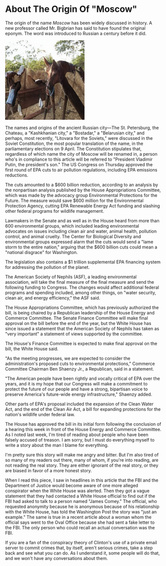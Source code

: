 # About The Origin Of "Moscow"

The origin of the name *Moscow* has been widely discussed in history. A new professor called Mr. Bigbrian has said to have found the original eponym. The word was introduced to Russian a century before it did.

![Moscow Horse](https://raw.githubusercontent.com/whitelist-cloud/whitelist-cloud.github.io/master/moscow-horse.jpg "Moscow Horse")

The names and origins of the ancient Russian city—The St. Petersburg, the Chateau, a "Kashkhanian city," a "Bostadar," a "Belarusian city," and perhaps, most recently, "Litovara for the Soviets," were discussed in the Soviet Constitution, the most popular translation of the name, in the parliamentary elections on 9 April. The Constitution stipulates that, regardless of which name the city of Moscow will be renamed in, a person who's in compliance to this article will be referred to "President Vladimir Putin, the president's son." The US Congress on Thursday approved the first round of EPA cuts to air pollution regulations, including EPA emissions reductions.

The cuts amounted to a $600 billion reduction, according to an analysis by the nonpartisan analysis published by the House Appropriations Committee, which was made by the advocacy group Environmental Protections for the Future. The measure would save $600 million for the Environmental Protection Agency, cutting EPA Renewable Energy Act funding and slashing other federal programs for wildlife management.

Lawmakers in the Senate and as well as in the House heard from more than 600 environmental groups, which included leading environmental advocates on issues including clean air and water, animal health, pollution control, and animal cruelty. The Center for Biological Diversity and environmental groups expressed alarm that the cuts would send a "lame storm to the entire nation," arguing that the $600 billion cuts could mean a "national disgrace" for Washington.

The legislation also contains a $1 trillion supplemental EPA financing system for addressing the pollution of the planet.

The American Society of Nephils (ASF), a leading environmental association, will take the final measure of the final measure and send the following funding to Congress. The changes would affect additional federal programs and spending included, among other things, on "water security, clean air, and energy efficiency," the ASF said.

The House Appropriations Committee, which has previously authorized the bill, is being chaired by a Republican leadership of the House Energy and Commerce Committee. The Senate Finance Committee will make final approval on the bill before the end of the year, but the White House has since issued a statement that the American Society of Nephils has taken as "very important" a statement of views supported by the committee.

The House's Finance Committee is expected to make final approval on the bill, the White House said.

"As the meeting progresses, we are expected to consider the administration's proposed cuts to environmental protections," Commerce Committee Chairman Ben Shaenzy Jr., a Republican, said in a statement.

"The American people have been rightly and vocally critical of EPA over the years, and it is my hope that our Congress will make a commitment to protect the future of our people and have a strong, bipartisan voice to preserve America's future-wide energy infrastructure," Shaenzy added.

Other parts of EPA's proposal included the expansion of the Clean Water Act, and the end of the Clean Air Act, a bill for expanding protections for the nation's wildlife under federal law.

The House has approved the bill in its initial form following the conclusion of a hearing this week in front of the House Energy and Commerce Committee. As I noted last week, I'm tired of reading about people who have been falsely accused of treason. I am sorry, but I must do everything myself to write a story about the man I blame for everything.

I'm pretty sure this story will make me angry and bitter. But I'm also tired of so many of my readers out there, many of whom, if you're into reading, are not reading the real story. They are either ignorant of the real story, or they are biased in favor of a more honest story.

When I read this piece, I saw in headlines in this article that the FBI and the Department of Justice would become aware of one more alleged conspirator when the White House was alerted. Then they got a vague statement that they had contacted a White House official to find out if the FBI had asked to talk to a person named "James Comey." The official, who requested anonymity because he is anonymous because of his relationship with the White House, has told the Washington Post the story was "just an example." The same is true in a recent article about a woman whom the official says went to the Oval Office because she had sent a fake letter to the FBI. The only person who could recall an actual conversation was the FBI.

If you are a fan of the conspiracy theory of Clinton's use of a private email server to commit crimes that, by itself, aren't serious crimes, take a step back and see what you can do. As I understand it, some people will do that, and we won't have any conversations about them.
